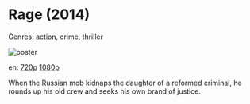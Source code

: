# Rage (2014)

Genres: action, crime, thriller

![poster](http://image.tmdb.org/t/p/w500/gV2QQqj0ub0OQOtAby4O5Y06zZt.jpg)

en:
  [720p](magnet:?xt=urn:btih:18B2A62861F9010EFA8800FD9FFA8189723BC519&tr=udp://glotorrents.pw:6969/announce&tr=udp://tracker.opentrackr.org:1337/announce&tr=udp://torrent.gresille.org:80/announce&tr=udp://tracker.openbittorrent.com:80&tr=udp://tracker.coppersurfer.tk:6969&tr=udp://tracker.leechers-paradise.org:6969&tr=udp://p4p.arenabg.ch:1337&tr=udp://tracker.internetwarriors.net:1337)
  [1080p](magnet:?xt=urn:btih:8FAB61F215196F6BD8D331F6A576E36DC50DE585&tr=udp://glotorrents.pw:6969/announce&tr=udp://tracker.opentrackr.org:1337/announce&tr=udp://torrent.gresille.org:80/announce&tr=udp://tracker.openbittorrent.com:80&tr=udp://tracker.coppersurfer.tk:6969&tr=udp://tracker.leechers-paradise.org:6969&tr=udp://p4p.arenabg.ch:1337&tr=udp://tracker.internetwarriors.net:1337)
  


When the Russian mob kidnaps the daughter of a reformed criminal, he rounds up his old crew and seeks his own brand of justice.